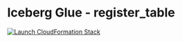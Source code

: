 # Iceberg Glue - register_table

[![Launch CloudFormation Stack](https://sharkech-public.s3.amazonaws.com/misc-public/cloudformation-launch-stack.png)](https://console.aws.amazon.com/cloudformation/home#/stacks/new?stackName=glue-iceberg&templateURL=https://sharkech-public.s3.amazonaws.com/misc-public/glue_iceberg_register_table.yaml)

